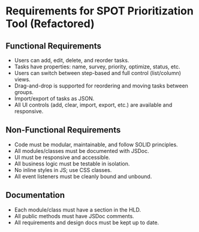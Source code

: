 # Requirements for SPOT Prioritization Tool (Refactored)

## Functional Requirements
- Users can add, edit, delete, and reorder tasks.
- Tasks have properties: name, survey, priority, optimize, status, etc.
- Users can switch between step-based and full control (list/column) views.
- Drag-and-drop is supported for reordering and moving tasks between groups.
- Import/export of tasks as JSON.
- All UI controls (add, clear, import, export, etc.) are available and responsive.

## Non-Functional Requirements
- Code must be modular, maintainable, and follow SOLID principles.
- All modules/classes must be documented with JSDoc.
- UI must be responsive and accessible.
- All business logic must be testable in isolation.
- No inline styles in JS; use CSS classes.
- All event listeners must be cleanly bound and unbound.

## Documentation
- Each module/class must have a section in the HLD.
- All public methods must have JSDoc comments.
- All requirements and design docs must be kept up to date.
